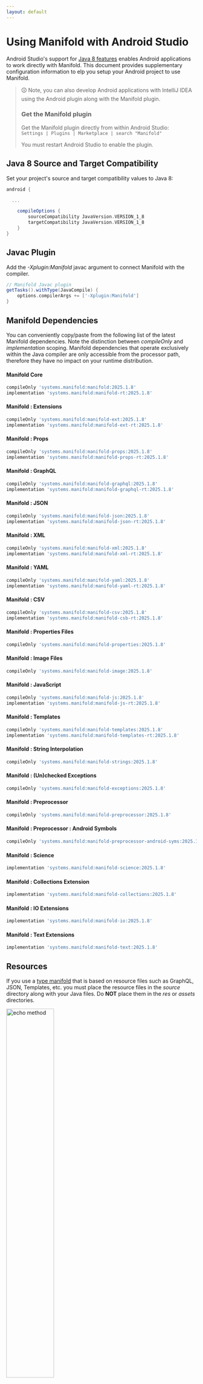 ```yaml
---
layout: default
---
```


# Using Manifold with Android Studio

Android Studio's support for [Java 8 features](https://developer.android.com/studio/write/java8-support.html) enables
Android applications to work directly with Manifold. This document provides supplementary configuration information to
elp you setup your Android project to use Manifold.

>🛈 Note, you can also develop Android applications with IntelliJ IDEA using the Android plugin along with the Manifold
>plugin. 
>
>### Get the Manifold plugin
>Get the Manifold plugin directly from within Android Studio:
><br>
>`Settings | Plugins | Marketplace | search "Manifold"`
><br>
> 
>You must restart Android Studio to enable the plugin. 
 
## Java 8 Source and Target Compatibility 
Set your project's source and target compatibility values to Java 8:

```groovy
android {

  ...

    compileOptions {
        sourceCompatibility JavaVersion.VERSION_1_8
        targetCompatibility JavaVersion.VERSION_1_8
    }
}
```

## Javac Plugin
Add the *-Xplugin:Manifold* javac argument to connect Manifold with the compiler.

```groovy
// Manifold Javac plugin
getTasks().withType(JavaCompile) {
    options.compilerArgs += ['-Xplugin:Manifold']
}
```    

## Manifold Dependencies
You can conveniently copy/paste from the following list of the latest Manifold dependencies. Note the distinction
between *compileOnly* and *implementation* scoping. Manifold dependencies that operate exclusively within the
Java compiler are only accessible from the processor path, therefore they have no impact on your runtime distribution.

#### Manifold Core
```groovy
compileOnly 'systems.manifold:manifold:2025.1.8'
implementation 'systems.manifold:manifold-rt:2025.1.8'
```
#### Manifold : Extensions
```groovy
compileOnly 'systems.manifold:manifold-ext:2025.1.8'
implementation 'systems.manifold:manifold-ext-rt:2025.1.8'
```
#### Manifold : Props
```groovy
compileOnly 'systems.manifold:manifold-props:2025.1.8'
implementation 'systems.manifold:manifold-props-rt:2025.1.8'
```
#### Manifold : GraphQL
```groovy
compileOnly 'systems.manifold:manifold-graphql:2025.1.8'
implementation 'systems.manifold:manifold-graphql-rt:2025.1.8'
```
#### Manifold : JSON
```groovy
compileOnly 'systems.manifold:manifold-json:2025.1.8'
implementation 'systems.manifold:manifold-json-rt:2025.1.8'
```
#### Manifold : XML
```groovy
compileOnly 'systems.manifold:manifold-xml:2025.1.8'
implementation 'systems.manifold:manifold-xml-rt:2025.1.8'
```
#### Manifold : YAML
```groovy
compileOnly 'systems.manifold:manifold-yaml:2025.1.8'
implementation 'systems.manifold:manifold-yaml-rt:2025.1.8'
```
#### Manifold : CSV
```groovy
compileOnly 'systems.manifold:manifold-csv:2025.1.8'
implementation 'systems.manifold:manifold-csb-rt:2025.1.8'
```
#### Manifold : Properties Files
```groovy
compileOnly 'systems.manifold:manifold-properties:2025.1.8'
```
#### Manifold : Image Files
```groovy
compileOnly 'systems.manifold:manifold-image:2025.1.8'
```
#### Manifold : JavaScript
```groovy
compileOnly 'systems.manifold:manifold-js:2025.1.8'
implementation 'systems.manifold:manifold-js-rt:2025.1.8'
```
#### Manifold : Templates
```groovy
compileOnly 'systems.manifold:manifold-templates:2025.1.8'
implementation 'systems.manifold:manifold-templates-rt:2025.1.8'
```
#### Manifold : String Interpolation
```groovy
compileOnly 'systems.manifold:manifold-strings:2025.1.8'
```
#### Manifold : (Un)checked Exceptions
```groovy
compileOnly 'systems.manifold:manifold-exceptions:2025.1.8'
```
#### Manifold : Preprocessor
```groovy
compileOnly 'systems.manifold:manifold-preprocessor:2025.1.8'
```
#### Manifold : Preprocessor : Android Symbols
```groovy
compileOnly 'systems.manifold:manifold-preprocessor-android-syms:2025.1.8'
```
#### Manifold : Science
```groovy
implementation 'systems.manifold:manifold-science:2025.1.8'
```
#### Manifold : Collections Extension
```groovy
implementation 'systems.manifold:manifold-collections:2025.1.8'
```
#### Manifold : IO Extensions
```groovy
implementation 'systems.manifold:manifold-io:2025.1.8'
```
#### Manifold : Text Extensions
```groovy
implementation 'systems.manifold:manifold-text:2025.1.8'
```

## Resources

If you use a [type manifold](https://github.com/manifold-systems/manifold/tree/master/manifold-core-parent/manifold#the-big-picture)
that is based on resource files such as GraphQL, JSON, Templates, etc. you must place the resource files in the 
*source* directory along with your Java files.  Do **NOT** place them in the *res* or *assets* directories.
 
<p><img src="http://manifold.systems/images/android_resources.png" alt="echo method" width="50%" height="50%"/></p> 

## Preprocessor and build variant symbols

If you use the [preprocessor](https://github.com/manifold-systems/manifold/tree/master/manifold-deps-parent/manifold-preprocessor),
you can directly reference Android build variant symbols with the [manifold-preprocessor-android-syms](https://github.com/manifold-systems/manifold/tree/master/manifold-deps-parent/manifold-preprocessor-android-syms)
dependency.
```java
#if FLAVOR == "paid"
  @Override
  public void specialMethod(Foo foo) {
  ...
  }
#endif
```
build.gradle
```groovy
dependencies {
    ...
    compileOnly 'systems.manifold:manifold-preprocessor:2025.1.8'
    compileOnly 'systems.manifold:manifold-preprocessor-android-syms:2025.1.8'
}
```